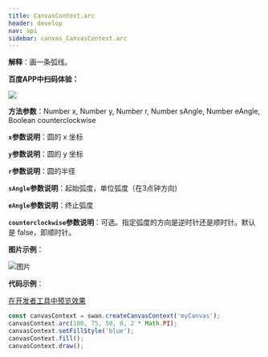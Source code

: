 ```yaml
---
title: CanvasContext.arc
header: develop
nav: api
sidebar: canvas_CanvasContext.arc
---
```



 


 


**解释**：画一条弧线。

**百度APP中扫码体验：**

<img src="https://b.bdstatic.com/miniapp/assets/images/doc_demo/pages_createCanvasContext.png"  class="demo-qrcode-image" />

**方法参数**：Number x, Number y, Number r, Number sAngle, Number eAngle, Boolean counterclockwise

**`x`参数说明**：圆的 x 坐标

**`y`参数说明**：圆的 y 坐标

**`r`参数说明**：圆的半径

**`sAngle`参数说明**：起始弧度，单位弧度（在3点钟方向)

**`eAngle`参数说明**：终止弧度

**`counterclockwise`参数说明**：可选。指定弧度的方向是逆时针还是顺时针。默认是 false，即顺时针。

**图片示例**：

![图片](../../../../img/api/canvas/arc.png)

**代码示例**：

<a href="swanide://fragment/6e90c6683d0c5676207fd5eefa1c06b71573723566960" title="在开发者工具中预览效果" target="_self">在开发者工具中预览效果</a>

```js
const canvasContext = swan.createCanvasContext('myCanvas');
canvasContext.arc(100, 75, 50, 0, 2 * Math.PI);
canvasContext.setFillStyle('blue');
canvasContext.fill();
canvasContext.draw();
```



